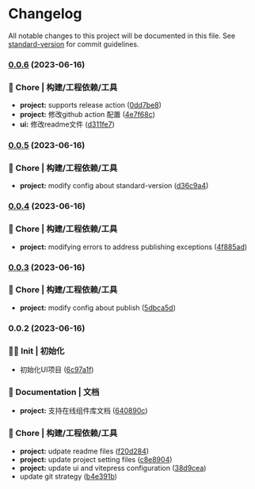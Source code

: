 # Changelog

All notable changes to this project will be documented in this file. See [standard-version](https://github.com/conventional-changelog/standard-version) for commit guidelines.

### [0.0.6](https://github.com/xmetaki/SpicyRabbit/compare/v0.0.5...v0.0.6) (2023-06-16)


### 🚀 Chore | 构建/工程依赖/工具

* **project:** supports  release action ([0dd7be8](https://github.com/xmetaki/SpicyRabbit/commit/0dd7be813e01fdf020c17ed81dd58b034cdd10dc))
* **project:** 修改github action 配置 ([4e7f68c](https://github.com/xmetaki/SpicyRabbit/commit/4e7f68cd95f1cc7091e997fe802cf30bb64d853f))
* **ui:** 修改readme文件 ([d311fe7](https://github.com/xmetaki/SpicyRabbit/commit/d311fe7603b8ff0994b8a35c90553b7dceb3f9f2))

### [0.0.5](https://github.com/xmetaki/SpicyRabbit/compare/v0.0.4...v0.0.5) (2023-06-16)


### 🚀 Chore | 构建/工程依赖/工具

* **project:** modify config about standard-version ([d36c9a4](https://github.com/xmetaki/SpicyRabbit/commit/d36c9a4d5aa99f95490bde151849b4e63e9a2bc1))

### [0.0.4](https://github.com/xmetaki/SpicyRabbit/compare/v0.0.3...v0.0.4) (2023-06-16)


### 🚀 Chore | 构建/工程依赖/工具

* **project:** modifying errors to address publishing exceptions ([4f885ad](https://github.com/xmetaki/SpicyRabbit/commit/4f885ad74643bf0b5be1e8c4a4653312f0b85dc3))

### [0.0.3](https://github.com/xmetaki/SpicyRabbit/compare/v0.0.2...v0.0.3) (2023-06-16)


### 🚀 Chore | 构建/工程依赖/工具

* **project:** modify config about publish ([5dbca5d](https://github.com/xmetaki/SpicyRabbit/commit/5dbca5d7dc6939b6c46d09f1ace8582a67cfff8e))

### 0.0.2 (2023-06-16)


### 😶‍🌫️ Init | 初始化

* 初始化UI项目 ([6c97a1f](https://github.com/xmetaki/SpicyRabbit/commit/6c97a1fd42859d6cf874b492f2b1cfdcd0c51125))


### 📖 Documentation | 文档

* **project:** 支持在线组件库文档 ([640890c](https://github.com/xmetaki/SpicyRabbit/commit/640890cdabc5fdda8e351a6ac240ae5ca9bbe514))


### 🚀 Chore | 构建/工程依赖/工具

* **project:** udpate readme files ([f20d284](https://github.com/xmetaki/SpicyRabbit/commit/f20d2844239751eae0da7a20bbfa926513d05043))
* **project:** update project setting files ([c8e8904](https://github.com/xmetaki/SpicyRabbit/commit/c8e89041d2c9e0bdbc1ccb577429b408709d349e))
* **project:** update ui and vitepress configuration ([38d9cea](https://github.com/xmetaki/SpicyRabbit/commit/38d9cea773fc706fc2785038a1ce06517c963627))
* update git strategy ([b4e391b](https://github.com/xmetaki/SpicyRabbit/commit/b4e391b1c12604e32c422f9cd568e431aa4da840))
